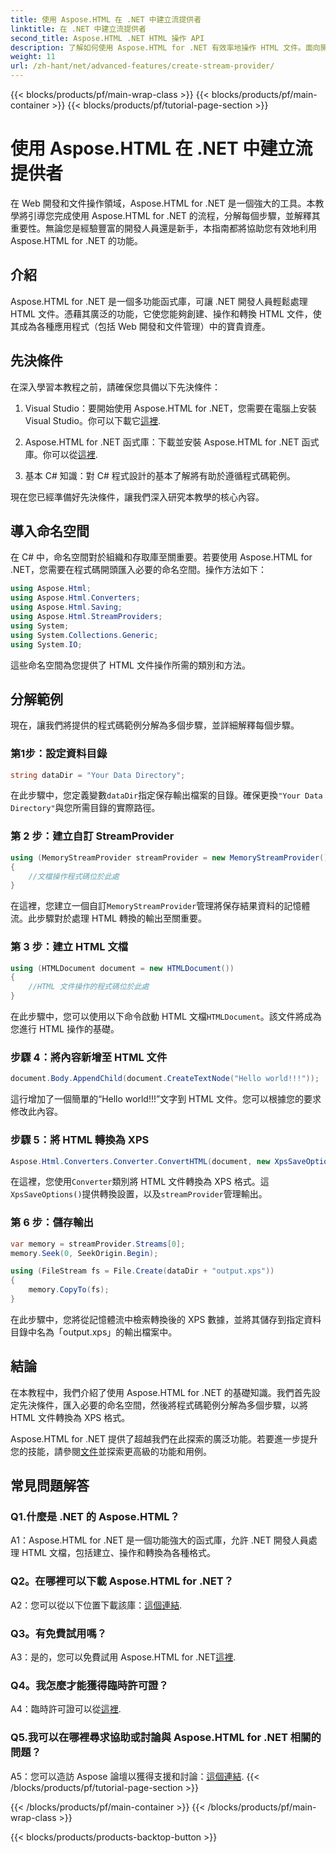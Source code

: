 ```yaml
---
title: 使用 Aspose.HTML 在 .NET 中建立流提供者
linktitle: 在 .NET 中建立流提供者
second_title: Aspose.HTML .NET HTML 操作 API
description: 了解如何使用 Aspose.HTML for .NET 有效率地操作 HTML 文件。面向開發人員的分步教程。
weight: 11
url: /zh-hant/net/advanced-features/create-stream-provider/
---
```


{{< blocks/products/pf/main-wrap-class >}}
{{< blocks/products/pf/main-container >}}
{{< blocks/products/pf/tutorial-page-section >}}

# 使用 Aspose.HTML 在 .NET 中建立流提供者

在 Web 開發和文件操作領域，Aspose.HTML for .NET 是一個強大的工具。本教學將引導您完成使用 Aspose.HTML for .NET 的流程，分解每個步驟，並解釋其重要性。無論您是經驗豐富的開發人員還是新手，本指南都將協助您有效地利用 Aspose.HTML for .NET 的功能。

## 介紹

Aspose.HTML for .NET 是一個多功能函式庫，可讓 .NET 開發人員輕鬆處理 HTML 文件。憑藉其廣泛的功能，它使您能夠創建、操作和轉換 HTML 文件，使其成為各種應用程式（包括 Web 開發和文件管理）中的寶貴資產。

## 先決條件

在深入學習本教程之前，請確保您具備以下先決條件：

1.  Visual Studio：要開始使用 Aspose.HTML for .NET，您需要在電腦上安裝 Visual Studio。你可以下載它[這裡](https://visualstudio.microsoft.com/).

2. Aspose.HTML for .NET 函式庫：下載並安裝 Aspose.HTML for .NET 函式庫。你可以從[這裡](https://releases.aspose.com/html/net/).

3. 基本 C# 知識：對 C# 程式設計的基本了解將有助於遵循程式碼範例。

現在您已經準備好先決條件，讓我們深入研究本教學的核心內容。

## 導入命名空間

在 C# 中，命名空間對於組織和存取庫至關重要。若要使用 Aspose.HTML for .NET，您需要在程式碼開頭匯入必要的命名空間。操作方法如下：

```csharp
using Aspose.Html;
using Aspose.Html.Converters;
using Aspose.Html.Saving;
using Aspose.Html.StreamProviders;
using System;
using System.Collections.Generic;
using System.IO;
```

這些命名空間為您提供了 HTML 文件操作所需的類別和方法。

## 分解範例

現在，讓我們將提供的程式碼範例分解為多個步驟，並詳細解釋每個步驟。

### 第1步：設定資料目錄

```csharp
string dataDir = "Your Data Directory";
```

在此步驟中，您定義變數`dataDir`指定保存輸出檔案的目錄。確保更換`"Your Data Directory"`與您所需目錄的實際路徑。

### 第 2 步：建立自訂 StreamProvider

```csharp
using (MemoryStreamProvider streamProvider = new MemoryStreamProvider())
{
    //文檔操作程式碼位於此處
}
```

在這裡，您建立一個自訂`MemoryStreamProvider`管理將保存結果資料的記憶體流。此步驟對於處理 HTML 轉換的輸出至關重要。

### 第 3 步：建立 HTML 文檔

```csharp
using (HTMLDocument document = new HTMLDocument())
{
    //HTML 文件操作的程式碼位於此處
}
```

在此步驟中，您可以使用以下命令啟動 HTML 文檔`HTMLDocument`。該文件將成為您進行 HTML 操作的基礎。

### 步驟 4：將內容新增至 HTML 文件

```csharp
document.Body.AppendChild(document.CreateTextNode("Hello world!!!"));
```

這行增加了一個簡單的“Hello world!!!”文字到 HTML 文件。您可以根據您的要求修改此內容。

### 步驟 5：將 HTML 轉換為 XPS

```csharp
Aspose.Html.Converters.Converter.ConvertHTML(document, new XpsSaveOptions(), streamProvider);
```

在這裡，您使用`Converter`類別將 HTML 文件轉換為 XPS 格式。這`XpsSaveOptions()`提供轉換設置，以及`streamProvider`管理輸出。

### 第 6 步：儲存輸出

```csharp
var memory = streamProvider.Streams[0];
memory.Seek(0, SeekOrigin.Begin);

using (FileStream fs = File.Create(dataDir + "output.xps"))
{
    memory.CopyTo(fs);
}
```

在此步驟中，您將從記憶體流中檢索轉換後的 XPS 數據，並將其儲存到指定資料目錄中名為「output.xps」的輸出檔案中。

## 結論

在本教程中，我們介紹了使用 Aspose.HTML for .NET 的基礎知識。我們首先設定先決條件，匯入必要的命名空間，然後將程式碼範例分解為多個步驟，以將 HTML 文件轉換為 XPS 格式。

 Aspose.HTML for .NET 提供了超越我們在此探索的廣泛功能。若要進一步提升您的技能，請參閱[文件](https://reference.aspose.com/html/net/)並探索更高級的功能和用例。

## 常見問題解答

### Q1.什麼是 .NET 的 Aspose.HTML？

A1：Aspose.HTML for .NET 是一個功能強大的函式庫，允許 .NET 開發人員處理 HTML 文檔，包括建立、操作和轉換為各種格式。

### Q2。在哪裡可以下載 Aspose.HTML for .NET？

 A2：您可以從以下位置下載該庫：[這個連結](https://releases.aspose.com/html/net/).

### Q3。有免費試用嗎？

 A3：是的，您可以免費試用 Aspose.HTML for .NET[這裡](https://releases.aspose.com/).

### Q4。我怎麼才能獲得臨時許可證？

 A4：臨時許可證可以從[這裡](https://purchase.aspose.com/temporary-license/).

### Q5.我可以在哪裡尋求協助或討論與 Aspose.HTML for .NET 相關的問題？

 A5：您可以造訪 Aspose 論壇以獲得支援和討論：[這個連結](https://forum.aspose.com/).
{{< /blocks/products/pf/tutorial-page-section >}}

{{< /blocks/products/pf/main-container >}}
{{< /blocks/products/pf/main-wrap-class >}}

{{< blocks/products/products-backtop-button >}}
